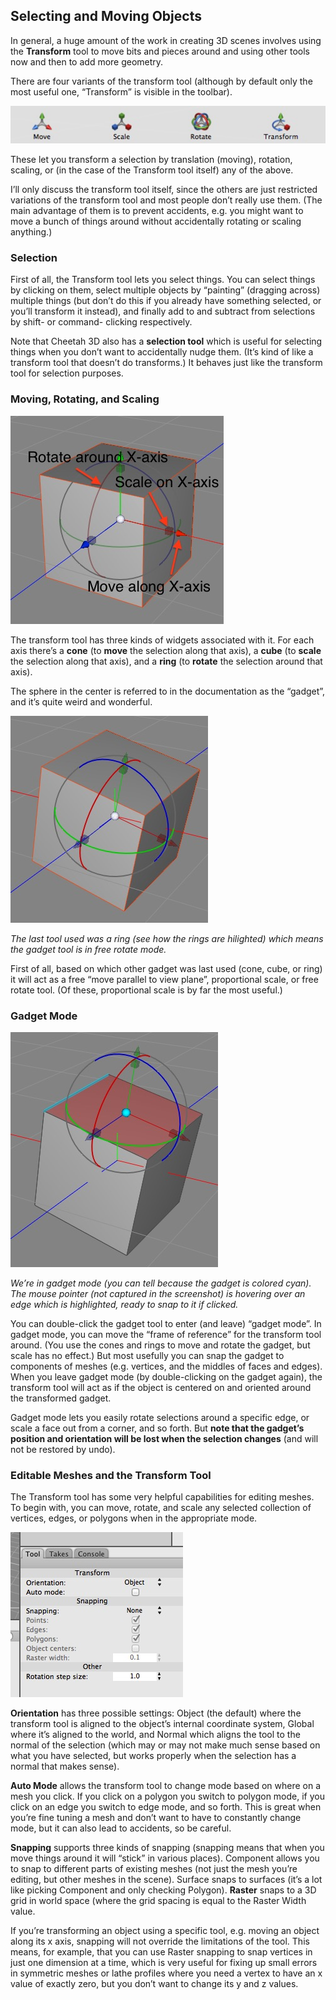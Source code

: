 ## Selecting and Moving Objects

In general, a huge amount of the work in creating 3D scenes involves using the **Transform** tool to move bits and pieces around and using other tools now and then to add more geometry.

There are four variants of the transform tool (although by default only the most useful one, “Transform” is visible in the toolbar).

![](Screen%20Shot%202014-07-06%20at%206.05.24%20PM.jpg)

These let you transform a selection by translation (moving), rotation, scaling, or (in the case of the Transform tool itself) any of the above.

I’ll only discuss the transform tool itself, since the others are just restricted variations of the transform tool and most people don’t really use them. (The main advantage of them is to prevent accidents, e.g. you might want to move a bunch of things around without accidentally rotating or scaling anything.)

### Selection

First of all, the Transform tool lets you select things. You can select things by clicking on them, select multiple objects by “painting” (dragging across) multiple things (but don’t do this if you already have something selected, or you’ll transform it instead), and finally add to and subtract from selections by shift- or command- clicking respectively.

Note that Cheetah 3D also has a **selection tool** which is useful for selecting things when you don’t want to accidentally nudge them. (It’s kind of like a transform tool that doesn’t do transforms.) It behaves just like the transform tool for selection purposes.

### Moving, Rotating, and Scaling

![](DraggedImage-6.jpg)

The transform tool has three kinds of widgets associated with it. For each axis there’s a **cone** (to **move** the selection along that axis), a **cube** (to **scale** the selection along that axis), and a **ring** (to **rotate** the selection around that axis).

The sphere in the center is referred to in the documentation as the “gadget”, and it’s quite weird and wonderful.

![](Screen%20Shot%202014-07-06%20at%206.16.20%20PM.jpg)

_The last tool used was a ring (see how the rings are hilighted) which means the gadget tool is in free rotate mode._

First of all, based on which other gadget was last used (cone, cube, or ring) it will act as a free “move parallel to view plane”, proportional scale, or free rotate tool. (Of these, proportional scale is by far the most useful.)

### Gadget Mode

![](DraggedImage-7.jpg)

_We’re in gadget mode (you can tell because the gadget is colored cyan). The mouse pointer (not captured in the screenshot) is hovering over an edge which is highlighted, ready to snap to it if clicked._

You can double-click the gadget tool to enter (and leave) “gadget mode”. In gadget mode, you can move the “frame of reference” for the transform tool around. (You use the cones and rings to move and rotate the gadget, but scale has no effect.) But most usefully you can snap the gadget to components of meshes (e.g. vertices, and the middles of faces and edges). When you leave gadget mode (by double-clicking on the gadget again), the transform tool will act as if the object is centered on and oriented around the transformed gadget.

Gadget mode lets you easily rotate selections around a specific edge, or scale a face out from a corner, and so forth. But **note that the gadget’s position and orientation will be lost when the selection changes** (and will not be restored by undo).

### Editable Meshes and the Transform Tool

The Transform tool has some very helpful capabilities for editing meshes. To begin with, you can move, rotate, and scale any selected collection of vertices, edges, or polygons when in the appropriate mode.

![](DraggedImage-8.jpg)

**Orientation** has three possible settings: Object (the default) where the transform tool is aligned to the object’s internal coordinate system, Global where it’s aligned to the world, and Normal which aligns the tool to the normal of the selection (which may or may not make much sense based on what you have selected, but works properly when the selection has a normal that makes sense).

**Auto Mode** allows the transform tool to change mode based on where on a mesh you click. If you click on a polygon you switch to polygon mode, if you click on an edge you switch to edge mode, and so forth. This is great when you’re fine tuning a mesh and don’t want to have to constantly change mode, but it can also lead to accidents, so be careful.

**Snapping** supports three kinds of snapping (snapping means that when you move things around it will “stick” in various places). Component allows you to snap to different parts of existing meshes (not just the mesh you’re editing, but other meshes in the scene). Surface snaps to surfaces (it’s a lot like picking Component and only checking Polygon). **Raster** snaps to a 3D grid in world space (where the grid spacing is equal to the Raster Width value.

If you’re transforming an object using a specific tool, e.g. moving an object along its x axis, snapping will not override the limitations of the tool. This means, for example, that you can use Raster snapping to snap vertices in just one dimension at a time, which is very useful for fixing up small errors in symmetric meshes or lathe profiles where you need a vertex to have an x value of exactly zero, but you don’t want to change its y and z values.

